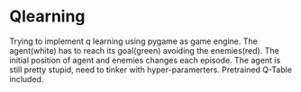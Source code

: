 # Qlearning
Trying to implement q learning using pygame as game engine. The agent(white) has to reach its goal(green) avoiding the enemies(red). The initial position of agent and enemies changes each episode. The agent is still pretty stupid, need to tinker with hyper-paramerters. Pretrained Q-Table included. 
